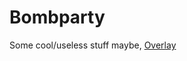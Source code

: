 # Bombparty
Some cool/useless stuff maybe, 
[Overlay](https://github.com/SuperRandomGuy/Bombparty/raw/master/BP%20Little%20Overlay.user.js)
